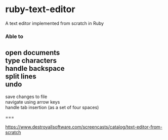 # ruby-text-editor
A text editor implemented from scratch in Ruby


### Able to  

open documents  
type characters  
handle backspace  
split lines  
undo  
---  
save changes to file  
navigate using arrow keys  
handle tab insertion (as a set of four spaces)

===

https://www.destroyallsoftware.com/screencasts/catalog/text-editor-from-scratch
